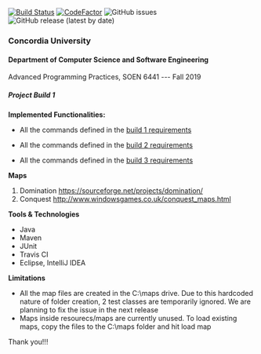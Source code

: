[![Build Status](https://travis-ci.org/jodavimehran/conquerdia.svg?branch=master)](https://travis-ci.org/jodavimehran/conquerdia) [![CodeFactor](https://www.codefactor.io/repository/github/jodavimehran/conquerdia/badge)](https://www.codefactor.io/repository/github/jodavimehran/conquerdia)
 ![GitHub issues](https://img.shields.io/github/issues-raw/jodavimehran/conquerdia)
![GitHub release (latest by date)](https://img.shields.io/github/v/release/jodavimehran/conquerdia)

### Concordia University
#### Department of Computer Science and Software Engineering

Advanced Programming Practices, SOEN 6441 --- Fall 2019

##### Project Build 1

**Implemented Functionalities:**

- All the commands defined in the [build 1 requirements](https://users.encs.concordia.ca/~paquet/wiki/images/7/75/Build1Grading.SOEN6441.2019.2.pdf "project build 1 requirements/grading scheme (handout)")

- All the commands defined in the [build 2 requirements](https://users.encs.concordia.ca/~paquet/wiki/images/3/36/Build2Grading.SOEN6441.2019.2.pdf)

- All the commands defined in the [build 3 requirements](https://users.encs.concordia.ca/~paquet/wiki/images/7/78/Build3Grading.SOEN6441.2019.2.pdf)


**Maps**
1. Domination https://sourceforge.net/projects/domination/
2. Conquest http://www.windowsgames.co.uk/conquest_maps.html 

**Tools & Technologies**
- Java
- Maven
- JUnit
- Travis CI
- Eclipse, IntelliJ IDEA

**Limitations**
- All the map files are created in the C:\maps drive. Due to this hardcoded nature of folder creation, 2 test classes are temporarily ignored. We are planning to fix the issue in the next release
- Maps inside resourecs/maps are currently unused. To load existing maps, copy the files to the C:\maps folder and hit load map


Thank you!!!